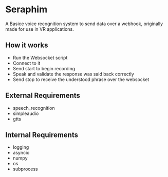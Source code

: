 # Seraphim
A Basice voice recognition system to send data over a webhook, originally made for use in VR applications.

## How it works
- Run the Websocket script
- Connect to it
- Send start to begin recording
- Speak and validate the response was said back correctly
- Send stop to receive the understood phrase over the websocket

## External Requirements
- speech_recognition
- simpleaudio
- gtts

## Internal Requirements
- logging
- asyncio
- numpy
- os
- subprocess
